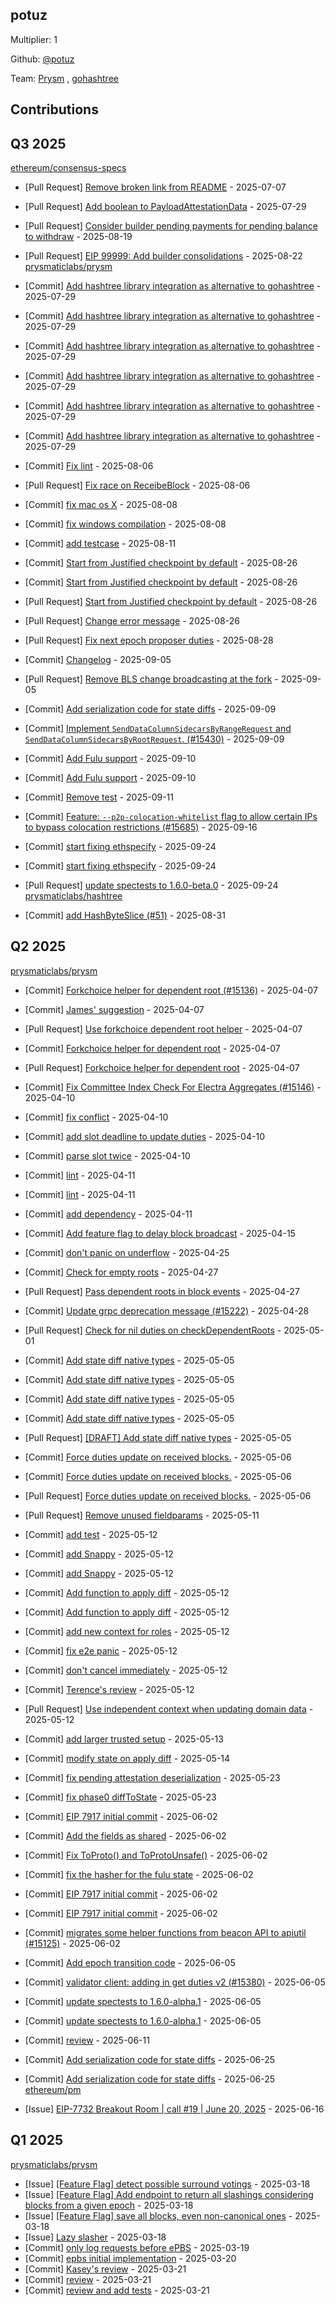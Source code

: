 
## potuz
Multiplier: 1

Github: [@potuz](https://github.com/potuz)

Team: [Prysm](https://github.com/Prysmaticlabs/Prysm/pulls?q=author%3Apotuz) , [gohashtree](https://github.com/prysmaticlabs/gohashtree/pulls?q=author%3Apotuz)

## Contributions

## Q3 2025


[ethereum/consensus-specs](https://github.com/ethereum/consensus-specs)
* [Pull Request] [Remove broken link from README](https://github.com/ethereum/consensus-specs/pull/4431) - 2025-07-07
* [Pull Request] [Add boolean to PayloadAttestationData](https://github.com/ethereum/consensus-specs/pull/4473) - 2025-07-29

* [Pull Request] [Consider builder pending payments for pending balance to withdraw](https://github.com/ethereum/consensus-specs/pull/4513) - 2025-08-19
* [Pull Request] [EIP 99999: Add builder consolidations](https://github.com/ethereum/consensus-specs/pull/4522) - 2025-08-22
[prysmaticlabs/prysm](https://github.com/prysmaticlabs/prysm)
* [Commit] [Add hashtree library integration as alternative to gohashtree](https://github.com/OffchainLabs/prysm/commit/1b98d8c202a57a39a639c703bab7190c967943db) - 2025-07-29
* [Commit] [Add hashtree library integration as alternative to gohashtree](https://github.com/OffchainLabs/prysm/commit/d28138298a3931e05baab345992be894dc264eb2) - 2025-07-29
* [Commit] [Add hashtree library integration as alternative to gohashtree](https://github.com/OffchainLabs/prysm/commit/b3ab7b8be5980d5c218c8228e5499574bdce092a) - 2025-07-29
* [Commit] [Add hashtree library integration as alternative to gohashtree](https://github.com/OffchainLabs/prysm/commit/9ee32cc241e58a52c3aa4a218bdb236c1c96c619) - 2025-07-29
* [Commit] [Add hashtree library integration as alternative to gohashtree](https://github.com/OffchainLabs/prysm/commit/8edc762f750a6d78fd2557318f23008d8b62afe1) - 2025-07-29
* [Commit] [Add hashtree library integration as alternative to gohashtree](https://github.com/OffchainLabs/prysm/commit/b84c383a2532d1508ae7d0ba4b586b566cafe87d) - 2025-07-29
* [Commit] [Fix lint](https://github.com/OffchainLabs/prysm/commit/8beab2928a4b3359749b6f8a328b64882c862e64) - 2025-08-06
* [Pull Request] [Fix race on ReceibeBlock](https://github.com/OffchainLabs/prysm/pull/15565) - 2025-08-06
* [Commit] [fix mac os X](https://github.com/OffchainLabs/prysm/commit/6f89cb533008bf8e999ba045bb8d7a4e8ea7f0f9) - 2025-08-08
* [Commit] [fix windows compilation](https://github.com/OffchainLabs/prysm/commit/e315f78b97e5921c28ec85d1e6817398d8f4658a) - 2025-08-08
* [Commit] [add testcase](https://github.com/OffchainLabs/prysm/commit/ab80865286e23a28da1adbc317d5ecafb4d62e31) - 2025-08-11
* [Commit] [Start from Justified checkpoint by default](https://github.com/OffchainLabs/prysm/commit/4b7282957406999f51c3bd8876fa11f9df623da1) - 2025-08-26
* [Commit] [Start from Justified checkpoint by default](https://github.com/OffchainLabs/prysm/commit/73f911a9181120ac8868f744d7929ca40d1e1853) - 2025-08-26
* [Pull Request] [Start from Justified checkpoint by default](https://github.com/OffchainLabs/prysm/pull/15636) - 2025-08-26
* [Pull Request] [Change error message](https://github.com/OffchainLabs/prysm/pull/15635) - 2025-08-26
* [Pull Request] [Fix next epoch proposer duties](https://github.com/OffchainLabs/prysm/pull/15642) - 2025-08-28

* [Commit] [Changelog](https://github.com/OffchainLabs/prysm/commit/9b6db1d2fffd7124e6e82d209a56f65fd6ed9679) - 2025-09-05
* [Pull Request] [Remove BLS change broadcasting at the fork](https://github.com/OffchainLabs/prysm/pull/15659) - 2025-09-05
* [Commit] [Add serialization code for state diffs](https://github.com/OffchainLabs/prysm/commit/efe1c1b5566cf96fbe4fe730c5f930da84e3285c) - 2025-09-09
* [Commit] [Implement `SendDataColumnSidecarsByRangeRequest` and `SendDataColumnSidecarsByRootRequest`. (#15430)](https://github.com/OffchainLabs/prysm/commit/121914d0d7a98e7e346a16f96193cef818c1e69a) - 2025-09-09
* [Commit] [Add Fulu support](https://github.com/OffchainLabs/prysm/commit/88123e305e4e4124bf84211dace25b092acdabec) - 2025-09-10
* [Commit] [Add Fulu support](https://github.com/OffchainLabs/prysm/commit/6c95814538376e748d89033ca6a04bba59b488a8) - 2025-09-10
* [Commit] [Remove test](https://github.com/OffchainLabs/prysm/commit/fd35a89f99f4aad082416d512b649e08390f27ff) - 2025-09-11
* [Commit] [Feature: `--p2p-colocation-whitelist` flag to allow certain IPs to bypass colocation restrictions (#15685)](https://github.com/OffchainLabs/prysm/commit/1dab5a9f8a5306f921d6be4316fef5e3c4c1c8dd) - 2025-09-16
* [Commit] [start fixing ethspecify](https://github.com/OffchainLabs/prysm/commit/3096275774008fc37bc829d83920f79fb16096ec) - 2025-09-24
* [Commit] [start fixing ethspecify](https://github.com/OffchainLabs/prysm/commit/489d995140b91f695f476adad300eab731c98ad9) - 2025-09-24
* [Pull Request] [update spectests to 1.6.0-beta.0](https://github.com/OffchainLabs/prysm/pull/15741) - 2025-09-24
[prysmaticlabs/hashtree](https://github.com/prysmaticlabs/hashtree)
* [Commit] [add HashByteSlice (#51)](https://github.com/OffchainLabs/hashtree/commit/f733b7698511b5498b722421a30ddf7e5066497c) - 2025-08-31
## Q2 2025


[prysmaticlabs/prysm](https://github.com/prysmaticlabs/prysm)
* [Commit] [Forkchoice helper for dependent root (#15136)](https://github.com/prysmaticlabs/prysm/commit/0d7d9bd5fc1cd2c51ee37f25b2cd578893c455c9) - 2025-04-07
* [Commit] [James' suggestion](https://github.com/prysmaticlabs/prysm/commit/4e4700b9be34d7dbfd36f58e2606b39f480a0fcc) - 2025-04-07
* [Pull Request] [Use forkchoice dependent root helper](https://github.com/prysmaticlabs/prysm/pull/15137) - 2025-04-07
* [Commit] [Forkchoice helper for dependent root](https://github.com/prysmaticlabs/prysm/commit/b4ed6ab4558555d337c0a942cbf44ad7fe94cef2) - 2025-04-07
* [Pull Request] [Forkchoice helper for dependent root](https://github.com/prysmaticlabs/prysm/pull/15136) - 2025-04-07
* [Commit] [Fix Committee Index Check For Electra Aggregates (#15146)](https://github.com/OffchainLabs/prysm/commit/81019ef17396ec46bb413cd5f325df79f5adcd56) - 2025-04-10
* [Commit] [fix conflict](https://github.com/OffchainLabs/prysm/commit/f60394e6758da7785b7606e1df4d584400a44d8b) - 2025-04-10
* [Commit] [add slot deadline to update duties](https://github.com/OffchainLabs/prysm/commit/2d5ad13545f71d0c98fa26ff27789a2d74bb89c4) - 2025-04-10
* [Commit] [parse slot twice](https://github.com/OffchainLabs/prysm/commit/d6f44bb0825e3634c93e669bc158b3dcdbbaa67f) - 2025-04-10
* [Commit] [lint](https://github.com/OffchainLabs/prysm/commit/1b6beec4f56e6b307e18a10dcb16d9437bc7fda6) - 2025-04-11
* [Commit] [lint](https://github.com/OffchainLabs/prysm/commit/0b93ca341ae760027ac751ce9003b1c6b9e2c0d8) - 2025-04-11
* [Commit] [add dependency](https://github.com/OffchainLabs/prysm/commit/44499216aa1d8ac659e8f1a533da4a02fc6c4e0f) - 2025-04-11
* [Commit] [Add feature flag to delay block broadcast](https://github.com/OffchainLabs/prysm/commit/0c69601014aa30a9abf5c2167968ab4cfc74c46b) - 2025-04-15
* [Commit] [don't panic on underflow](https://github.com/OffchainLabs/prysm/commit/aa06ce5e0e227b8240788e3b52cb38757420da7f) - 2025-04-25
* [Commit] [Check for empty roots](https://github.com/OffchainLabs/prysm/commit/39133cad8d3af8c2e70ddd519ae1b1d3757f22d3) - 2025-04-27
* [Pull Request] [Pass dependent roots in block events](https://github.com/OffchainLabs/prysm/pull/15227) - 2025-04-27
* [Commit] [Update grpc deprecation message (#15222)](https://github.com/OffchainLabs/prysm/commit/efaf6649e7b88cf1b90ba3c8536d5c509ce93858) - 2025-04-28
* [Pull Request] [Check for nil duties on checkDependentRoots](https://github.com/OffchainLabs/prysm/pull/15241) - 2025-05-01
* [Commit] [Add state diff native types](https://github.com/OffchainLabs/prysm/commit/c461552ccad99865c024a4ee33be266f497233cc) - 2025-05-05
* [Commit] [Add state diff native types](https://github.com/OffchainLabs/prysm/commit/d9f600165bbbdfca551c6d930fc81c6356e41aad) - 2025-05-05
* [Commit] [Add state diff native types](https://github.com/OffchainLabs/prysm/commit/0c8c7c1082bd8def9bfd9eaa90973ba266f6f006) - 2025-05-05
* [Commit] [Add state diff native types](https://github.com/OffchainLabs/prysm/commit/5a7298e2c5f3fdbc3d98970058bad3d2ff7b85d6) - 2025-05-05
* [Pull Request] [[DRAFT] Add state diff native types](https://github.com/OffchainLabs/prysm/pull/15250) - 2025-05-05
* [Commit] [Force duties update on received blocks.](https://github.com/OffchainLabs/prysm/commit/d8d859ddfcc5e103d18dda07d1c27eb3315f852d) - 2025-05-06
* [Commit] [Force duties update on received blocks.](https://github.com/OffchainLabs/prysm/commit/046d1211671ade64797349d7e9ffecac6b724b5c) - 2025-05-06
* [Pull Request] [Force duties update on received blocks.](https://github.com/OffchainLabs/prysm/pull/15251) - 2025-05-06
* [Pull Request] [Remove unused fieldparams](https://github.com/OffchainLabs/prysm/pull/15263) - 2025-05-11
* [Commit] [add test](https://github.com/OffchainLabs/prysm/commit/fe9abaedcaa415291b9dcfff38a1b960383cafef) - 2025-05-12
* [Commit] [add Snappy](https://github.com/OffchainLabs/prysm/commit/8fc27953e31baeafdcf154ce88096f9fefd3c8a0) - 2025-05-12
* [Commit] [add Snappy](https://github.com/OffchainLabs/prysm/commit/147dbe3a51d4e95ffaf3d6c0eca963773e376cd2) - 2025-05-12
* [Commit] [Add function to apply diff](https://github.com/OffchainLabs/prysm/commit/d3986fe59c7bc8ffa6d89bbe18fb34738234adac) - 2025-05-12
* [Commit] [Add function to apply diff](https://github.com/OffchainLabs/prysm/commit/594851b98b9726c0ad140c6fec06c26cf83739c3) - 2025-05-12
* [Commit] [add new context for roles](https://github.com/OffchainLabs/prysm/commit/b32a569043cb028f987c9fd78e2a371cadb3eed2) - 2025-05-12
* [Commit] [fix e2e panic](https://github.com/OffchainLabs/prysm/commit/8d340fff03747df5e1d8b47efccca780fbadbfdf) - 2025-05-12
* [Commit] [don't cancel immediately](https://github.com/OffchainLabs/prysm/commit/625e4714fe6900e7ee24ca5f863eb2d76db553e7) - 2025-05-12
* [Commit] [Terence's review](https://github.com/OffchainLabs/prysm/commit/2a648db72e38c1f1e3df365f78037d0401dac9fa) - 2025-05-12
* [Pull Request] [Use independent context when updating domain data](https://github.com/OffchainLabs/prysm/pull/15268) - 2025-05-12
* [Commit] [add larger trusted setup](https://github.com/OffchainLabs/prysm/commit/13ff5ec592aa4fc3b65638beac75a24dacac7c16) - 2025-05-13
* [Commit] [modify state on apply diff](https://github.com/OffchainLabs/prysm/commit/a6d838c991a647b592a06ac76167fc9377fe909a) - 2025-05-14
* [Commit] [fix pending attestation deserialization](https://github.com/OffchainLabs/prysm/commit/d169864159ce8562d86e074568d50a18830b1fd1) - 2025-05-23
* [Commit] [fix phase0 diffToState](https://github.com/OffchainLabs/prysm/commit/7e76be4472791dc8f20ee1fdb706a93d6c11cd0b) - 2025-05-23
* [Commit] [EIP 7917 initial commit](https://github.com/OffchainLabs/prysm/commit/5f7a26394749f213c930e4bc758f975e0d237216) - 2025-06-02
* [Commit] [Add the fields as shared](https://github.com/OffchainLabs/prysm/commit/d518a9fe89b529a69097c736ea1910df1e055807) - 2025-06-02
* [Commit] [Fix ToProto() and ToProtoUnsafe()](https://github.com/OffchainLabs/prysm/commit/e8cf6ce0515c3fef29c5e67280b39e026b6acaa5) - 2025-06-02
* [Commit] [fix the hasher for the fulu state](https://github.com/OffchainLabs/prysm/commit/681b6e5fd4d23f6465af224a492468adebf9ab08) - 2025-06-02
* [Commit] [EIP 7917 initial commit](https://github.com/OffchainLabs/prysm/commit/c346ccae7720ed7f1f6b29282a4fc3614a4607a8) - 2025-06-02
* [Commit] [EIP 7917 initial commit](https://github.com/OffchainLabs/prysm/commit/e54808de9153886c3c1b1409981c927fbb29df0e) - 2025-06-02
* [Commit] [migrates some helper functions from beacon API to apiutil (#15125)](https://github.com/OffchainLabs/prysm/commit/4a1c627f6fc92e9b0df7eb4c956240b16aa455b8) - 2025-06-02
* [Commit] [Add epoch transition code](https://github.com/OffchainLabs/prysm/commit/df51cf9c1834e8705ed3ef993fc26dc76fa5e591) - 2025-06-05
* [Commit] [validator client: adding in get duties v2 (#15380)](https://github.com/OffchainLabs/prysm/commit/8c324cc491e053642f36f6878c74e4c06902d273) - 2025-06-05
* [Commit] [update spectests to 1.6.0-alpha.1](https://github.com/OffchainLabs/prysm/commit/087eb17ac23a4965711ac1f418ec415d92389231) - 2025-06-05
* [Commit] [update spectests to 1.6.0-alpha.1](https://github.com/OffchainLabs/prysm/commit/b4751120dddee45106736bc9f05766638fa658bd) - 2025-06-05
* [Commit] [review](https://github.com/OffchainLabs/prysm/commit/4323478a466550759b26dea2641a3f7a25560f24) - 2025-06-11

* [Commit] [Add serialization code for state diffs](https://github.com/OffchainLabs/prysm/commit/007db8d3c6eff62502124704b5de82f75f357512) - 2025-06-25
* [Commit] [Add serialization code for state diffs](https://github.com/OffchainLabs/prysm/commit/20bcd2037c75e3b8c1c4498e24392f03968747c0) - 2025-06-25
[ethereum/pm](https://github.com/ethereum/pm)
* [Issue] [EIP-7732 Breakout Room | call #19 |  June 20, 2025](https://github.com/ethereum/pm/issues/1575) - 2025-06-16
## Q1 2025

[prysmaticlabs/prysm](https://github.com/prysmaticlabs/prysm)
* [Issue] [[Feature Flag] detect possible surround votings](https://github.com/prysmaticlabs/prysm/issues/15069) - 2025-03-18
* [Issue] [[Feature Flag] Add endpoint to return all slashings considering blocks from a given epoch](https://github.com/prysmaticlabs/prysm/issues/15068) - 2025-03-18
* [Issue] [[Feature Flag] save all blocks, even non-canonical ones](https://github.com/prysmaticlabs/prysm/issues/15067) - 2025-03-18
* [Issue] [Lazy slasher](https://github.com/prysmaticlabs/prysm/issues/15066) - 2025-03-18
* [Commit] [only log requests before ePBS](https://github.com/prysmaticlabs/prysm/commit/f9feb4276ac7ab8f620a89f5740f03e19f933edf) - 2025-03-19
* [Commit] [epbs initial implementation](https://github.com/prysmaticlabs/prysm/commit/d6978e64f1121d1db51421048b042adc3636fa3d) - 2025-03-20
* [Commit] [Kasey's review](https://github.com/prysmaticlabs/prysm/commit/b163560c941a8d5ba3d128d3cacea89c0da86cf2) - 2025-03-21
* [Commit] [review](https://github.com/prysmaticlabs/prysm/commit/3fff01f6cb9074adb77a8ba89c51c686d8a8be40) - 2025-03-21
* [Commit] [review and add tests](https://github.com/prysmaticlabs/prysm/commit/82b844ffe96f7f6fca4db3c2b712528d85839ddc) - 2025-03-21

